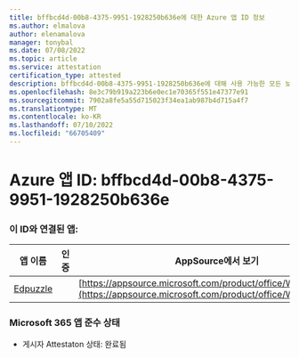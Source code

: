 ```yaml
---
title: bffbcd4d-00b8-4375-9951-1928250b636e에 대한 Azure 앱 ID 정보
ms.author: elmalova
author: elenamalova
manager: tonybal
ms.date: 07/08/2022
ms.topic: article
ms.service: attestation
certification_type: attested
description: bffbcd4d-00b8-4375-9951-1928250b636e에 대해 사용 가능한 모든 보안 및 규정 준수 정보입니다.
ms.openlocfilehash: 8e3c79b919a223b6e0ec1e70365f551e47377e91
ms.sourcegitcommit: 7902a8fe5a55d715023f34ea1ab987b4d715a4f7
ms.translationtype: MT
ms.contentlocale: ko-KR
ms.lasthandoff: 07/10/2022
ms.locfileid: "66705409"
---
```

# <a name="azure-app-id-bffbcd4d-00b8-4375-9951-1928250b636e"></a>Azure 앱 ID: bffbcd4d-00b8-4375-9951-1928250b636e


### <a name="apps-associated-with-this-id"></a>이 ID와 연결된 앱:
| **앱 이름** | **인증** | **AppSource에서 보기** |
|--------------|---------------|-----------------------|
| [Edpuzzle](../forward/WA200003736.md) |  | [https://appsource.microsoft.com/product/office/WA200003736](https://appsource.microsoft.com/product/office/WA200003736) |

### <a name="microsoft-365-app-compliance-status"></a>Microsoft 365 앱 준수 상태
- 게시자 Attestaton 상태: 완료됨
